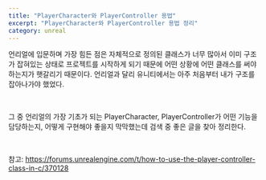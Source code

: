 ```yaml
---
title: "PlayerCharacter와 PlayerController 용법"
excerpt: "PlayerCharacter와 PlayerController 용법 정리"
category: unreal
---
```


언리얼에 입문하며 가장 힘든 점은 자체적으로 정의된 클래스가 너무 많아서 이미 구조가 잡혀있는 상태로 프로젝트를 시작하게 되기 때문에 어떤 상황에 어떤 클래스를 써야 하는지가 햇갈리기 때문이다. 언리얼과 달리 유니티에서는 아주 처음부터 내가 구조를 잡아나가야 했었다.

<br/>

그 중 언리얼의 가장 기초가 되는 PlayerCharacter, PlayerController가 어떤 기능을 담당하는지, 어떻게 구현해야 좋을지 막막했는데 검색 중 좋은 글을 찾아 정리한다.

<br/>




참고: https://forums.unrealengine.com/t/how-to-use-the-player-controller-class-in-c/370128
<!--stackedit_data:
eyJoaXN0b3J5IjpbMTU5MzAzNDQ4MSwxODM4ODY3OTYwXX0=
-->
